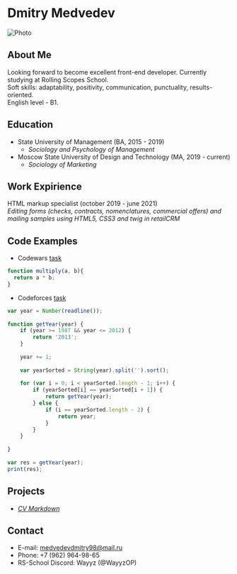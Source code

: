 # **Dmitry Medvedev**
![Photo](https://i.postimg.cc/Gtj3bG46/wvh-Du-YCRLik.jpg)

## **About Me**
Looking forward to become excellent front-end developer. Currently studying at Rolling Scopes School.\
Soft skills: adaptability, positivity, communication, punctuality, results-oriented.\
English level - B1.

## **Education**
* State University of Management (BA, 2015 - 2019)
    * *Sociology and Psychology of Management*
* Moscow State University of Design and Technology (MA, 2019 - current)
    * *Sociology of Marketing*

## **Work Expirience**
HTML markup specialist (october 2019 - june 2021)\
*Editing forms (checks, contracts, nomenclatures, commercial offers) and mailing samples using HTML5, CSS3 and twig in retailCRM*

## **Code Examples**
* Codewars [task](https://www.codewars.com/kata/50654ddff44f800200000004/train/javascript)

```js
function multiply(a, b){
  return a * b;
}
```

* Codeforces [task](https://codeforces.com/contest/271/problem/A)

```js
var year = Number(readline());
 
function getYear(year) {
    if (year >= 1987 && year <= 2012) {
        return '2013';
    }
    
    year += 1;
 
    var yearSorted = String(year).split('').sort();
 
    for (var i = 0; i < yearSorted.length - 1; i++) {
        if (yearSorted[i] == yearSorted[i + 1]) {
            return getYear(year);
        } else {
            if (i == yearSorted.length - 2) {
                return year;
            }
        }
    }
    
}
 
var res = getYear(year);
print(res);
```

## **Projects**
* *[CV Markdown]()*



## **Contact**
* E-mail: medvedevdmitry98@mail.ru
* Phone: +7 (962) 964-98-65
* RS-School Discord: Wayyz (@WayyzOP)